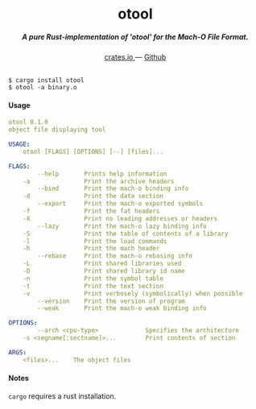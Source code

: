 <h1 align="center">otool</h1>

<h5 align="center">A pure Rust-implementation of 'otool' for the Mach-O File Format.</h5>

<div align="center">
  <a href="https://crates.io/crates/otool">
    crates.io
  </a>
  —
  <a href="https://github.com/19h/otool">
    Github
  </a>
</div>

<br />

```shell script
$ cargo install otool
$ otool -a binary.o
```

#### Usage

```yaml
otool 0.1.0
object file displaying tool

USAGE:
    otool [FLAGS] [OPTIONS] [--] [files]...

FLAGS:
        --help       Prints help information
    -a               Print the archive headers
        --bind       Print the mach-o binding info
    -d               Print the data section
        --export     Print the mach-o exported symbols
    -f               Print the fat headers
    -X               Print no leading addresses or headers
        --lazy       Print the mach-o lazy binding info
    -S               Print the table of contents of a library
    -l               Print the load commands
    -h               Print the mach header
        --rebase     Print the mach-o rebasing info
    -L               Print shared libraries used
    -D               Print shared library id name
    -n               Print the symbol table
    -t               Print the text section
    -v               Print verbosely (symbolically) when possible
        --version    Print the version of program
        --weak       Print the mach-o weak binding info

OPTIONS:
        --arch <cpu-type>             Specifies the architecture
    -s <segname[:sectname]>...        Print contents of section

ARGS:
    <files>...    The object files
```

#### Notes

`cargo` requires a rust installation.
